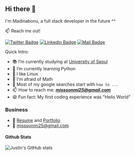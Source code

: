 ## Hi there 👋


I'm Madinabonu, a full stack developer in the future ^^

:mailbox: Reach me out!

[![Twitter Badge](https://img.shields.io/badge/-@madinabonu222-1ca0f1?style=flat&labelColor=1ca0f1&logo=twitter&logoColor=white&link=https://twitter.com/Ipenywis)](https://twitter.com/madinabonu222) [![Linkedin Badge](https://img.shields.io/badge/-Madinabonu-0e76a8?style=flat&labelColor=0e76a8&logo=linkedin&logoColor=white)](https://www.linkedin.com/in/madinabonu-akramova-394465234/) [![Mail Badge](https://img.shields.io/badge/-Madinabonu-c0392b?style=flat&labelColor=c0392b&logo=gmail&logoColor=white)](mailto:misssonmi25@gmail.com)

Quick Intro:

- 📚 I’m currently studying at [University of Seoul](https://www.uos.ac.kr/main.do)
- 🐍 I’m currently learning Python
- 🐧 I like Linux
- 🤔 I'm afraid of Math 
- 💬 Most of my google searches start with `how to ...`
- 📫 How to reach me: ***misssonmi25@gmail.com*** 
- 😄 Fun fact: My first coding experience was "Hello World" 



### Business
- :paperclip: [Resume](https://drive.google.com/file/d/1iA6JDqgn8Uuh_V57PjE27HcGYqJc0V9y/view?usp=sharing) and [Portfolio](https://drive.google.com/file/d/1xuOsF5ayNgP_udcBAT3rszVBud9PPpsi/view?usp=sharing)
- :email: misssonmi25@gmail.com



#### Github Stats
![Justin's GitHub stats](https://github-readme-stats.vercel.app/api?username=madinabonu&show_icons=true&theme=radical)


